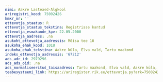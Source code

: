 ```yaml
---
nimi: Aakre Lasteaed-Algkool
ariregistri_kood: 75002426
kmkr_nr: ''
ettevotja_staatus: R
ettevotja_staatus_tekstina: Registrisse kantud
ettevotja_esmakande_kpv: 22.05.2000
ettevotja_aadress: .na
asukoht_ettevotja_aadressis: Mõisa tee 10
asukoha_ehak_kood: 1018
asukoha_ehak_tekstina: Aakre küla, Elva vald, Tartu maakond
indeks_ettevotja_aadressis: '67212'
ads_adr_id: 2979296
ads_ads_oid: .na
ads_normaliseeritud_taisaadress: Tartu maakond, Elva vald, Aakre küla, Mõisa tee 10
teabesysteemi_link: https://ariregister.rik.ee/ettevotja.py?ark=75002426&ref=rekvisiidid
---
```

